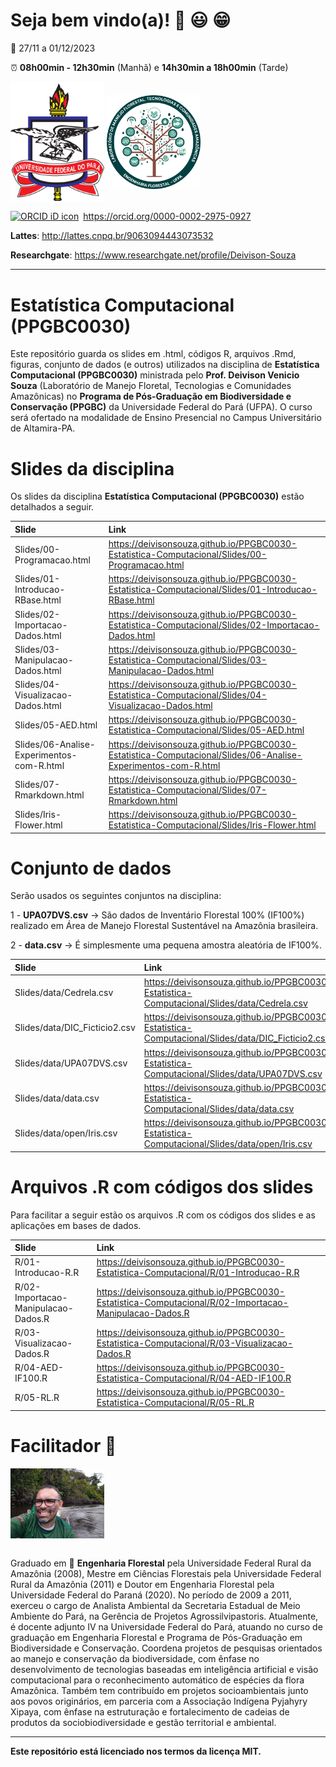 
<!-- README.md is generated from README.Rmd. Please edit that file. -->
<!-- badges: start -->
<!-- badges: end -->
<!-- Emprestei a função list_github_files() da Curso-R. (https://github.com/curso-r). A ideia desse readme emprestei da Curso-R. Achei excelente!-->

# Seja bem vindo(a)! :deciduous_tree: :smiley: :grin:

:calendar: 27/11 a 01/12/2023

:alarm_clock: **08h00min - 12h30min** (Manhã) e **14h30min a 18h00min**
(Tarde)

<div>
<img src="Slides/fig/slide-title/ufpa.png" width="150" align="middle" class="center">
<img src="Slides/fig/slide-title/LMFTCA.png" width="150" align="middle" class="center">
<div>

<div itemscope="" itemtype="https://schema.org/Person">

<a itemprop="sameAs" content="https://orcid.org/0000-0002-2975-0927" href="https://orcid.org/0000-0002-2975-0927" target="orcid.widget" rel="me noopener noreferrer" style="vertical-align:top;"><img src="https://orcid.org/sites/default/files/images/orcid_16x16.png" style="width:1em;margin-right:.5em;" alt="ORCID iD icon">https://orcid.org/0000-0002-2975-0927</a>

</div>

**Lattes**: <http://lattes.cnpq.br/9063094443073532>

**Researchgate**: <https://www.researchgate.net/profile/Deivison-Souza>

------------------------------------------------------------------------

# Estatística Computacional (PPGBC0030)

Este repositório guarda os slides em .html, códigos R, arquivos .Rmd,
figuras, conjunto de dados (e outros) utilizados na disciplina de
**Estatística Computacional (PPGBC0030)** ministrada pelo
**Prof. Deivison Venicio Souza** (Laboratório de Manejo Floretal,
Tecnologias e Comunidades Amazônicas) no **Programa de Pós-Graduação em
Biodiversidade e Conservação (PPGBC)** da Universidade Federal do Pará
(UFPA). O curso será ofertado na modalidade de Ensino Presencial no
Campus Universitário de Altamira-PA.

# Slides da disciplina

Os slides da disciplina **Estatística Computacional (PPGBC0030)** estão
detalhados a seguir.

| Slide                                     | Link                                                                                                            |
|:------------------------------------------|:----------------------------------------------------------------------------------------------------------------|
| Slides/00-Programacao.html                | <https://deivisonsouza.github.io/PPGBC0030-Estatistica-Computacional/Slides/00-Programacao.html>                |
| Slides/01-Introducao-RBase.html           | <https://deivisonsouza.github.io/PPGBC0030-Estatistica-Computacional/Slides/01-Introducao-RBase.html>           |
| Slides/02-Importacao-Dados.html           | <https://deivisonsouza.github.io/PPGBC0030-Estatistica-Computacional/Slides/02-Importacao-Dados.html>           |
| Slides/03-Manipulacao-Dados.html          | <https://deivisonsouza.github.io/PPGBC0030-Estatistica-Computacional/Slides/03-Manipulacao-Dados.html>          |
| Slides/04-Visualizacao-Dados.html         | <https://deivisonsouza.github.io/PPGBC0030-Estatistica-Computacional/Slides/04-Visualizacao-Dados.html>         |
| Slides/05-AED.html                        | <https://deivisonsouza.github.io/PPGBC0030-Estatistica-Computacional/Slides/05-AED.html>                        |
| Slides/06-Analise-Experimentos-com-R.html | <https://deivisonsouza.github.io/PPGBC0030-Estatistica-Computacional/Slides/06-Analise-Experimentos-com-R.html> |
| Slides/07-Rmarkdown.html                  | <https://deivisonsouza.github.io/PPGBC0030-Estatistica-Computacional/Slides/07-Rmarkdown.html>                  |
| Slides/Iris-Flower.html                   | <https://deivisonsouza.github.io/PPGBC0030-Estatistica-Computacional/Slides/Iris-Flower.html>                   |

# Conjunto de dados

Serão usados os seguintes conjuntos na disciplina:

1 - **UPA07DVS.csv** $\rightarrow$ São dados de Inventário Florestal
100% (IF100%) realizado em Área de Manejo Florestal Sustentável na
Amazônia brasileira.

2 - **data.csv** $\rightarrow$ É simplesmente uma pequena amostra
aleatória de IF100%.

| Slide                         | Link                                                                                                |
|:------------------------------|:----------------------------------------------------------------------------------------------------|
| Slides/data/Cedrela.csv       | <https://deivisonsouza.github.io/PPGBC0030-Estatistica-Computacional/Slides/data/Cedrela.csv>       |
| Slides/data/DIC_Ficticio2.csv | <https://deivisonsouza.github.io/PPGBC0030-Estatistica-Computacional/Slides/data/DIC_Ficticio2.csv> |
| Slides/data/UPA07DVS.csv      | <https://deivisonsouza.github.io/PPGBC0030-Estatistica-Computacional/Slides/data/UPA07DVS.csv>      |
| Slides/data/data.csv          | <https://deivisonsouza.github.io/PPGBC0030-Estatistica-Computacional/Slides/data/data.csv>          |
| Slides/data/open/Iris.csv     | <https://deivisonsouza.github.io/PPGBC0030-Estatistica-Computacional/Slides/data/open/Iris.csv>     |

# Arquivos .R com códigos dos slides

Para facilitar a seguir estão os arquivos .R com os códigos dos slides e
as aplicações em bases de dados.

| Slide                               | Link                                                                                                      |
|:------------------------------------|:----------------------------------------------------------------------------------------------------------|
| R/01-Introducao-R.R                 | <https://deivisonsouza.github.io/PPGBC0030-Estatistica-Computacional/R/01-Introducao-R.R>                 |
| R/02-Importacao-Manipulacao-Dados.R | <https://deivisonsouza.github.io/PPGBC0030-Estatistica-Computacional/R/02-Importacao-Manipulacao-Dados.R> |
| R/03-Visualizacao-Dados.R           | <https://deivisonsouza.github.io/PPGBC0030-Estatistica-Computacional/R/03-Visualizacao-Dados.R>           |
| R/04-AED-IF100.R                    | <https://deivisonsouza.github.io/PPGBC0030-Estatistica-Computacional/R/04-AED-IF100.R>                    |
| R/05-RL.R                           | <https://deivisonsouza.github.io/PPGBC0030-Estatistica-Computacional/R/05-RL.R>                           |

# Facilitador :deciduous_tree:

<div>
<img src="Slides/fig/slide-title/Foto.jpeg" width="150" align="middle" class="center">
<div>

<br>

Graduado em :deciduous_tree: **Engenharia Florestal** pela Universidade
Federal Rural da Amazônia (2008), Mestre em Ciências Florestais pela
Universidade Federal Rural da Amazônia (2011) e Doutor em Engenharia
Florestal pela Universidade Federal do Paraná (2020). No período de 2009
a 2011, exerceu o cargo de Analista Ambiental da Secretaria Estadual de
Meio Ambiente do Pará, na Gerência de Projetos Agrossilvipastoris.
Atualmente, é docente adjunto IV na Universidade Federal do Pará,
atuando no curso de graduação em Engenharia Florestal e Programa de
Pós-Graduação em Biodiversidade e Conservação. Coordena projetos de
pesquisas orientados ao manejo e conservação da biodiversidade, com
ênfase no desenvolvimento de tecnologias baseadas em inteligência
artificial e visão computacional para o reconhecimento automático de
espécies da flora Amazônica. Também tem contribuído em projetos
socioambientais junto aos povos originários, em parceria com a
Associação Indígena Pyjahyry Xipaya, com ênfase na estruturação e
fortalecimento de cadeias de produtos da sociobiodiversidade e gestão
territorial e ambiental.

------------------------------------------------------------------------

**Este repositório está licenciado nos termos da licença MIT.**
